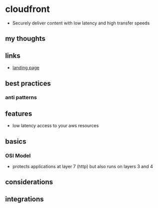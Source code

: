 # cloudfront

- Securely deliver content with low latency and high transfer speeds

## my thoughts

## links

- [landing page](https://aws.amazon.com/cloudfront/?did=ap_card&trk=ap_card)

## best practices

### anti patterns

## features

- low latency access to your aws resources

## basics

### OSI Model

- protects applications at layer 7 (http) but also runs on layers 3 and 4

## considerations

## integrations
